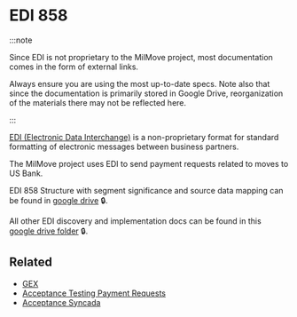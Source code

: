 # EDI 858

:::note

Since EDI is not proprietary to the MilMove project, most documentation comes in the form of external links.

Always ensure you are using the most up-to-date specs. Note also that since the documentation is primarily stored in Google Drive, reorganization of the materials there may not be reflected here.

:::

[EDI (Electronic Data Interchange)](https://en.wikipedia.org/wiki/Electronic_data_interchange) is a non-proprietary format for standard formatting of electronic messages between business partners.

The MilMove project uses EDI to send payment requests related to moves to US Bank.

EDI 858 Structure with segment significance and source data mapping can be found in [google drive](https://docs.google.com/spreadsheets/d/12vNs6X-jqLIeDTntvFkYUG98S_FOFyWSRNs8LQCeYwg/edit?usp=sharing) :lock:.

All other EDI discovery and implementation docs can be found in this [google drive folder](https://drive.google.com/drive/folders/1szuPfosa2PKMedJhUeBz0aujpzMi95Bh?usp=drive_link) :lock:.

## Related

- [GEX](../../../integrations/gex/index.md)
- [Acceptance Testing Payment Requests](../../testing/acceptance-testing-payment-requests.md)
- [Acceptance Syncada](../../testing/acceptance-testing-syncada-edi-invoicing.md)
